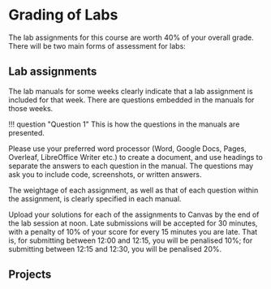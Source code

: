 # Grading of Labs

The lab assignments for this course are worth 40% of your overall grade. There will be two main forms of assessment for labs:

## Lab assignments

The lab manuals for some weeks clearly indicate that a lab assignment is included for that week. There are questions embedded in the manuals for those weeks. 

!!! question "Question 1"
	This is how the questions in the manuals are presented. 

Please use your preferred word processor (Word, Google Docs, Pages, Overleaf, LibreOffice Writer etc.) to create a document, and use headings to separate the answers to each question in the manual. The questions may ask you to include code, screenshots, or written answers. 

The weightage of each assignment, as well as that of each question within the assignment, is clearly specified in each manual. 

Upload your solutions for each of the assignments to Canvas by the end of the lab session at noon. Late submissions will be accepted for 30 minutes, with a penalty of 10% of your score for every 15 minutes you are late. That is, for submitting between 12:00 and 12:15, you will be penalised 10%; for submitting between 12:15 and 12:30, you will be penalised 20%. 

## Projects